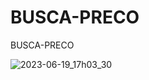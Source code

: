 # BUSCA-PRECO
BUSCA-PRECO

![2023-06-19_17h03_30](https://github.com/OtavioAlvim/BUSCA-PRECO/assets/98673019/3fd2e5bc-9928-48aa-a072-a48e03af6e39)
